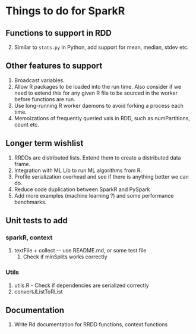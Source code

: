 # Things to do for SparkR

## Functions to support in RDD

2. Similar to `stats.py` in Python, add support for mean, median, stdev etc.

## Other features to support

1. Broadcast variables.
2. Allow R packages to be loaded into the run time. Also consider if we need to extend
this for any given R file to be sourced in the worker before functions are run.
3. Use long-running R worker daemons to avoid forking a process each time.
4. Memoizations of frequently queried vals in RDD, such as numPartitions, count etc.

## Longer term wishlist

1. RRDDs are distributed lists. Extend them to create a distributed data frame.
2. Integration with ML Lib to run ML algorithms from R.
3. Profile serialization overhead and see if there is anything better we can do.
4. Reduce code duplication between SparkR and PySpark
5. Add more examples (machine learning ?) and some performance benchmarks.

## Unit tests to add

### sparkR, context

1. textFile + collect -- use README.md, or some test file
   1. Check if minSplits works correctly

### Utils
1. utils.R - Check if dependencies are serialized correctly
2. convertJListToRList

## Documentation

1. Write Rd documentation for RRDD functions, context functions
